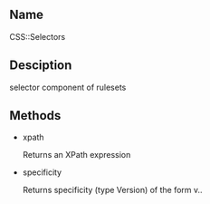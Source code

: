 Name
----

CSS::Selectors

Desciption
----------

selector component of rulesets

Methods
-------

  * xpath

    Returns an XPath expression

  * specificity

    Returns specificity (type Version) of the form v<id>.<class>.<type>

